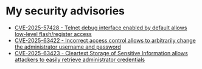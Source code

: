 # My security advisories 
* <a href="CVE-2025-57428">CVE-2025-57428 - Telnet debug interface enabled by default allows low-level flash/register access</a>
* <a href="CVE-2025-63422">CVE-2025-63422 - Incorrect access control allows to arbitrarily change the administrator username and password</a>
* <a href="CVE-2025-63423">CVE-2025-63423 - Cleartext Storage of Sensitive Information allows attackers to easily retrieve administrator credentials</a>